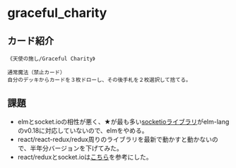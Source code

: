 # graceful_charity

## カード紹介

```
《天使の施し/Graceful Charity》

通常魔法（禁止カード）
自分のデッキからカードを３枚ドローし、その後手札を２枚選択して捨てる。
```

## 課題
- elmとsocket.ioの相性が悪く、★が最も多い[socketioライブラリ](mgold/elm-socketio)がelm-langのv0.18に対応していないので、elmをやめる。
- react/react-redux/redux周りのライブラリを最新で動かすと動かないので、半年分バージョンを下げてみた。
- react/reduxとsocket.ioは[こちら](https://github.com/raineroviir/react-redux-socketio-chat)を参考にした。